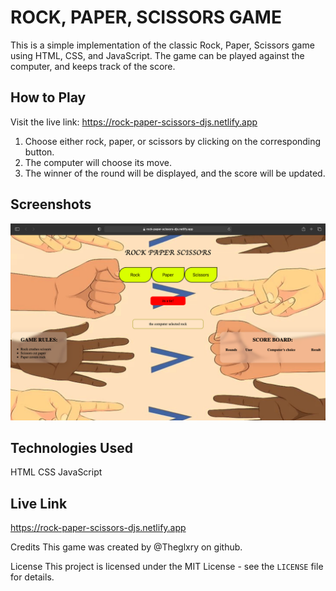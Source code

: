 # ROCK, PAPER, SCISSORS GAME

This is a simple implementation of the classic Rock, Paper, Scissors game using HTML, CSS, and JavaScript. The game can be played against the computer, and keeps track of the score.

## How to Play
Visit the live link: https://rock-paper-scissors-djs.netlify.app

1. Choose either rock, paper, or scissors by clicking on the corresponding button.
2. The computer will choose its move.
3. The winner of the round will be displayed, and the score will be updated.
 

## Screenshots
![screenshot from the game](/screenshot/Screenshot1.jpg)
 



## Technologies Used
HTML
CSS
JavaScript

## Live Link
  https://rock-paper-scissors-djs.netlify.app

Credits
This game was created by @Theglxry on github.

License
This project is licensed under the MIT License - see the `LICENSE` file for details.
